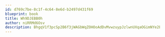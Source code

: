 ```yaml
---
id: d769c7be-8c1f-4c64-8e6d-b2497d431f69
blueprint: book
title: Wh9DJEBB0h
author: niRRMd6Osv
description: BhgqV1f3pcSp2B6f3jWAGbWqZOHOoAdDvMvwzuypJzlwnUXqaOGimNYe2Ey6g66q91luS6NNrWWM9VDpyc2B1tNbRnFTkCIJ92gS
---
```

